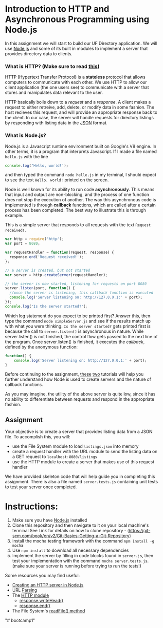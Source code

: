 # Introduction to HTTP and Asynchronous Programming using Node.js
In this assignment we will start to build our UF Directory application. We will use [Node.js](https://en.wikipedia.org/wiki/Node.js) and some of its built in modules to implement a server that provides directory data to clients. 
### What is HTTP? (Make sure to read [this](http://code.tutsplus.com/tutorials/http-the-protocol-every-web-developer-must-know-part-1--net-31177))
HTTP (Hypertext Transfer Protocol) is a **stateless** protocol that allows computers to communicate with each other. We use HTTP to allow our client application (the one users see) to communicate with a server that stores and manipulates data relevant to the user.

HTTP basically boils down to a *request* and a *response*. A client makes a request to either retreive, add, delete, or modify data in some fashion. The host recieves this request, and will provide an appropriate response back to the client. In our case, the server will handle requests for directory listings by responding with listing data in the [JSON](http://stackoverflow.com/questions/383692/what-is-json-and-why-would-i-use-it) format.

### What is Node.js?
Node.js is a Javascript runtime environment built on Google's V8 engine. In other terms, it is a program that interprets Javascript. If I made a file named `hello.js` with the line
```javascript
console.log('Hello, world!');
```
and then typed the command `node hello.js` in my terminal, I should expect to see the text 
`Hello, world!` printed on the screen. 

Node is well known for its ability to run code **asynchronously**.  This means that input and output are non-blocking, and the process of one function does not stop the execution of another. The way this asynchronous code is implemented is through **callback** functions, which are called after a certain process has been completed. The best way to illustrate this is through example. 

This is a simple server that responds to all requests with the text `Request received!`.

```javascript
var http = require('http'); 
var port = 8080; 

var requestHandler = function(request, response) {
  response.end('Request received!');
};

// a server is created, but not started
var server = http.createServer(requestHandler);

// the server is now started, listening for requests on port 8080
server.listen(port, function() {
  //once the server is listening, this callback function is executed
  console.log('Server listening on: http://127.0.0.1:' + port);
});
console.log('Is the server started?');
```
Which log statement do you expect to be printed first? Answer this, then type the command `node simpleServer.js` and see if the results match up with what you were thinking. `Is the server started?` gets printed first is because the call to `server.listen()` is asynchronous in nature. While server.listen() is not finished, the control flow gets passed to the next line of the program. Once server.listen() is finished, it executes the *callback*, defined by the anonymous function: 
```javascript
function() {
    console.log('Server listening on: http://127.0.0.1:' + port);
}
```
Before continuing to the assignment, [these](http://www.theprojectspot.com/tutorial-post/Node-js-for-beginners-part-1-hello-world/2) [two](http://www.theprojectspot.com/tutorial-post/nodejs-for-beginners-callbacks/4) tutorials will help you further understand how Node is used to create servers and the nature of callback functions. 

As you may imagine, the utility of the above server is quite low, since it has no ability to differentiate between requests and respond in the appropriate fashion.

## Assignment
Your objective is to create a server that provides listing data from a JSON file. To accomplish this, you will: 
- use the File System module to load `listings.json` into memory  
- create a request handler with the URL module to send the listing data on a GET request to `localhost:8080/listings`
- use the HTTP module to create a server that makes use of this request handler

We have provided skeleton code that will help guide you in completing this assignment. There is also a file named `server.tests.js` containing unit tests to test your server once completed. 

# Instructions: 

1. Make sure you have [Node.js](https://nodejs.org/en/) installed
2. Clone this repository and then navigate to it on your local machine's terminal 
  See Link for details on how to clone repository - (https://git-scm.com/book/en/v2/Git-Basics-Getting-a-Git-Repository)
3. Install the mocha testing framework with the command `npm install -g mocha`
4. Use `npm install` to download all necessary dependencies
5. Implement the server by filling in code blocks found in `server.js`, then test your implementation with the command `mocha server.tests.js`. (make sure your server is running before trying to run the tests!)

Some resources you may find useful: 
- [Creating an HTTP server in Node.js](http://www.sitepoint.com/creating-a-http-server-in-node-js/)
- URL [Parsing](https://nodejs.org/api/url.html#url_url_parsing)
- The [HTTP module](https://nodejs.org/api/http.html)
    - [response.writeHead()](https://nodejs.org/api/http.html#http_response_writehead_statuscode_statusmessage_headers)
    - [response.end()](https://nodejs.org/api/http.html#http_response_end_data_encoding_callback)
- The File System's [readFile() method](https://nodejs.org/api/fs.html#fs_fs_readfile_file_options_callback)




"# bootcamp1" 
